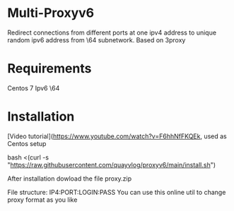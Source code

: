 # Multi-Proxyv6

Redirect connections from different ports at one ipv4 address to unique random ipv6 address from \64 subnetwork. Based on 3proxy

# Requirements
Centos 7
Ipv6 \64
# Installation
[Video tutorial](https://www.youtube.com/watch?v=F6hhNfFKQEk, used as Centos setup

bash <(curl -s "https://raw.githubusercontent.com/quayvlog/proxyv6/main/install.sh")

After installation dowload the file proxy.zip

File structure: IP4:PORT:LOGIN:PASS
You can use this online util to change proxy format as you like
